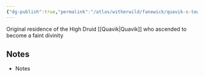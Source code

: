 ```yaml
---
{"dg-publish":true,"permalink":"/atlas/witherwild/fanewick/quavik-s-tower/"}
---
```


Original residence of the High Druid [[Quavik\|Quavik]] who ascended to become a faint divinity

## Notes
- Notes